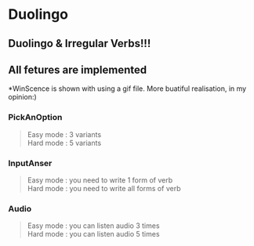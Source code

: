 # Duolingo

## Duolingo & Irregular Verbs!!!

## All fetures are implemented
*WinScence is shown with using a gif file. More buatiful realisation, in my opinion:) 

### PickAnOption
  >Easy mode : 3 variants\
  >Hard mode : 5 variants

### InputAnser
  >Easy mode : you need to write 1 form of verb\
  >Hard mode : you need to write all forms of verb

### Audio 
  >Easy mode : you can listen audio 3 times\
  >Hard mode : you can listen audio 5 times
